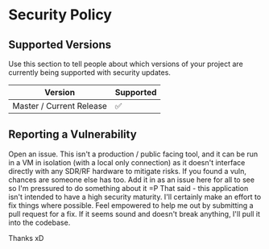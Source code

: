 # Security Policy

## Supported Versions

Use this section to tell people about which versions of your project are
currently being supported with security updates.

| Version | Supported          |
| ------- | ------------------ |
| Master / Current Release  | :white_check_mark: |


## Reporting a Vulnerability

Open an issue. This isn't a production / public facing tool, and it can be run in a VM in isolation (with a local only connection) as it doesn't interface directly with any SDR/RF hardware to mitigate risks. If you found a vuln, chances are someone else has too. Add it in as an issue here for all to see so I'm pressured to do something about it =P
That said - this application isn't intended to have a high security maturity. I'll certainly make an effort to fix things where possible.
Feel empowered to help me out by submitting a pull request for a fix. If it seems sound and doesn't break anything, I'll pull it into the codebase.

Thanks xD
